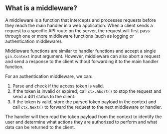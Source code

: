 ## What is a middleware?

A middleware is a function that intercepts and processes requests before they reach the main handler in a web application. When a client sends a request to a specific API route on the server, the request will first pass through one or more middleware functions (such as logging or authentication middleware).

Middleware functions are similar to handler functions and accept a single `gin.Context` input argument. However, middleware can also abort a request and send a response to the client without forwarding it to the main handler function.

For an authentication middleware, we can:

1. Parse and check if the access token is valid.
2. If the token is invalid or expired, call `ctx.Abort()` to stop the request and send a 401 status to the client.
3. If the token is valid, store the parsed token payload in the context and call `ctx.Next()` to forward the request to the next middleware or handler.

The handler will then read the token payload from the context to identify the user and determine what actions they are authorized to perform and what data can be returned to the client.
